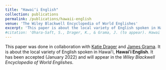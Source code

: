 ```yaml
---
title: "Hawaiʻi English"
collection: publications
permalink: /publications/hawaii-english
venue: 'The Wiley Blackwell Encyclopedia of World Englishes'
excerpt: 'This paper is about the local variety of English spoken in Hawaiʻi English.'
#citation: 'Ohara-Saft, S., Drager, K., & Grama, J. (to appear). Hawaiʻi English. <i>The Wiley Blackwell Encyclopedia of World Englishes</i>. (accepted January 29, 2022)'
---
```

This paper was done in collaboration with [Katie Drager](https://www.katiedrager.com/) and [James Grama](https://www.jamesgrama.com/). It is about the local variety of English spoken in Hawaiʻi, **Hawaiʻi English**. It has been accepted (January 2022) and will appear in the <i>Wiley Blackwell Encyclopedia of World Englishes</i>. 